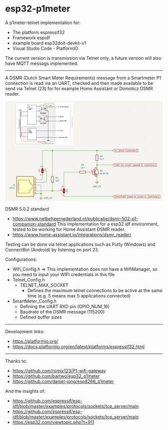 # esp32-p1meter

A p1meter-telnet implementation for:
* The platform espressif32
* Framework espidf
* example board esp32doit-devkit-v1
* Visual Studio Code - PlatformIO

The current version is transmission via Telnet only, a future version will also have MQTT messags implemented.

***

A DSMR (Dutch Smart Meter Requirements) message from a Smartmeter P1 connection is read via an UART, checked and then made available to be send via Telnet (23) for for example Home Assistant or Domoticz DSMR reader.

![P1 Smartmeter Interface](P1SmartmeterInterface.png)

DSMR 5.0.2 standard
* https://www.netbeheernederland.nl/publicatie/dsmr-502-p1-companion-standard
This implementation for a esp32 idf environment, tested to be working for Home Assistant DSMR reader.
* https://www.home-assistant.io/integrations/dsmr_reader/

Testing can be done via telnet applications such as Putty (Windows) and ConnectBot (Android) by listening on port 23.

Configurations:
* Wifi_Config.h => This implementation does not have a WifiManager, so you need to input your WIFI credentials in this file
* Telnet_Config.h
  * TELNET_MAX_SOCKET
    * Defines the maximum telnet connections to be active at the same time (e.g. 5 means max 5 applications connected)
* SmartMeter_Config.h
  * Defining the UART RXD pin (GPIO_NUM_16)
  * Baudrate of the DSMR message (115200)
  * Defined buffer sizes

***

Development links:
* https://platformio.org/
* https://docs.platformio.org/en/latest/platforms/espressif32.html

***

Thanks to:
* https://github.com/romix123/P1-wifi-gateway
* https://github.com/bartwo/esp32_p1meter
* https://github.com/daniel-jong/esp8266_p1meter

And the insights of:
* https://github.com/espressif/esp-idf/blob/master/examples/protocols/sockets/tcp_server/main
* https://github.com/espressif/esp-idf/blob/master/examples/protocols/sockets/tcp_server/main
* https://esp32.com/viewtopic.php?t=911